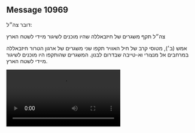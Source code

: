 ## Message 10969

דובר צה״ל:

צה״ל תקף משגרים של חיזבאללה שהיו מוכנים לשיגור מיידי לשטח הארץ

אמש (ב׳), מטוסי קרב של חיל האוויר תקפו שני משגרים של ארגון הטרור חיזבאללה במרחבים אל מנצורי וא-טייבה שבדרום לבנון. 
המשגרים שהותקפו היו מוכנים לשיגור מיידי לשטח הארץ.

![Video](https://data.iron-swords.co.il/2024/August/20/10969/10969_media.mp4)
